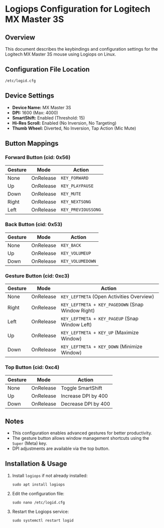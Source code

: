 # Logiops Configuration for Logitech MX Master 3S

## Overview
This document describes the keybindings and configuration settings for the Logitech MX Master 3S mouse using Logiops on Linux.

## Configuration File Location
```
/etc/logid.cfg
```

## Device Settings
- **Device Name:** MX Master 3S
- **DPI:** 1600 (Max: 4000)
- **SmartShift:** Enabled (Threshold: 15)
- **Hi-Res Scroll:** Enabled (No Inversion, No Targeting)
- **Thumb Wheel:** Diverted, No Inversion, Tap Action (Mic Mute)

## Button Mappings
### Forward Button (cid: 0x56)
| Gesture | Mode | Action |
|----------|--------|--------------------------------|
| None | OnRelease | `KEY_FORWARD` |
| Up | OnRelease | `KEY_PLAYPAUSE` |
| Down | OnRelease | `KEY_MUTE` |
| Right | OnRelease | `KEY_NEXTSONG` |
| Left | OnRelease | `KEY_PREVIOUSSONG` |

### Back Button (cid: 0x53)
| Gesture | Mode | Action |
|----------|--------|--------------------------------|
| None | OnRelease | `KEY_BACK` |
| Up | OnRelease | `KEY_VOLUMEUP` |
| Down | OnRelease | `KEY_VOLUMEDOWN` |

### Gesture Button (cid: 0xc3)
| Gesture | Mode | Action |
|----------|--------|--------------------------------|
| None | OnRelease | `KEY_LEFTMETA` (Open Activities Overview) |
| Right | OnRelease | `KEY_LEFTMETA + KEY_PAGEDOWN` (Snap Window Right) |
| Left | OnRelease | `KEY_LEFTMETA + KEY_PAGEUP` (Snap Window Left) |
| Up | OnRelease | `KEY_LEFTMETA + KEY_UP` (Maximize Window) |
| Down | OnRelease | `KEY_LEFTMETA + KEY_DOWN` (Minimize Window) |

### Top Button (cid: 0xc4)
| Gesture | Mode | Action |
|----------|--------|--------------------------------|
| None | OnRelease | Toggle SmartShift |
| Up | OnRelease | Increase DPI by 400 |
| Down | OnRelease | Decrease DPI by 400 |

## Notes
- This configuration enables advanced gestures for better productivity.
- The gesture button allows window management shortcuts using the `Super` (Meta) key.
- DPI adjustments are available via the top button.

## Installation & Usage
1. Install `logiops` if not already installed:
   ```
   sudo apt install logiops
   ```
2. Edit the configuration file:
   ```
   sudo nano /etc/logid.cfg
   ```
3. Restart the Logiops service:
   ```
   sudo systemctl restart logid
   ```

